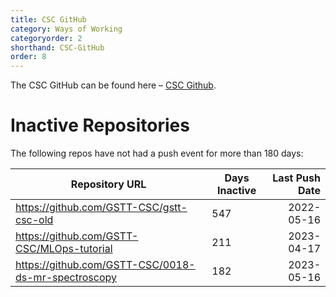 ```yaml
---
title: CSC GitHub
category: Ways of Working
categoryorder: 2
shorthand: CSC-GitHub
order: 8
---
```


The CSC GitHub can be found here – <a href="https://github.com/GSTT-CSC/">CSC Github</a>.

# Inactive Repositories

The following repos have not had a push event for more than 180 days:

| Repository URL | Days Inactive | Last Push Date |
| --- | --- | ---: |
| https://github.com/GSTT-CSC/gstt-csc-old | 547 | 2022-05-16 |
| https://github.com/GSTT-CSC/MLOps-tutorial | 211 | 2023-04-17 |
| https://github.com/GSTT-CSC/0018-ds-mr-spectroscopy | 182 | 2023-05-16 |
